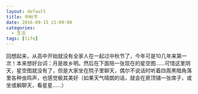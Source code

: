 ```yaml
---
layout: default
title: 中秋节
date: 2016-09-15 21:09:09
categories:
  - 生活
tags: [life]
---
```


回想起来，从高中开始就没有全家人在一起过中秋节了，今年可是10几年来第一次！本来想好台词：月是故乡明。然后在下面陪一张现在的星空图……可惜这里阴天，星空图就没有了，但是大家坐在院子里聊天，偶尔不说话时听着四周黑暗角落里各种虫鸣声，也感觉极其美好（如果天气晴朗的话，就会在房顶铺一张席子，或坐或躺聊天，看星星……）
